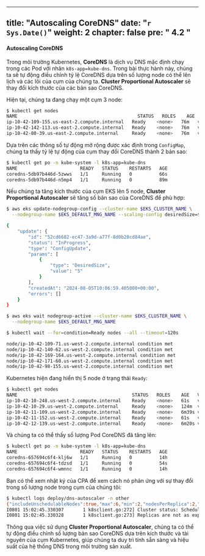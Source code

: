 ---
title: "Autoscaling CoreDNS"
date: "`r Sys.Date()`"
weight: 2
chapter: false
pre: "<b> 4.2 </b>"
---

#### Autoscaling CoreDNS

Trong môi trường Kubernetes, **CoreDNS** là dịch vụ DNS mặc định chạy trong các Pod với nhãn `k8s-app=kube-dns`. Trong bài thực hành này, chúng ta sẽ tự động điều chỉnh tỷ lệ CoreDNS dựa trên số lượng node có thể lên lịch và các lõi của cụm của chúng ta. **Cluster Proportional Autoscaler** sẽ thay đổi kích thước của các bản sao CoreDNS.

Hiện tại, chúng ta đang chạy một cụm 3 node:

```bash
$ kubectl get nodes
NAME                                            STATUS   ROLES    AGE   VERSION
ip-10-42-109-155.us-east-2.compute.internal   Ready    <none>   76m   vVAR::KUBERNETES_NODE_VERSION
ip-10-42-142-113.us-east-2.compute.internal   Ready    <none>   76m   vVAR::KUBERNETES_NODE_VERSION
ip-10-42-80-39.us-east-2.compute.internal     Ready    <none>   76m   vVAR::KUBERNETES_NODE_VERSION
```

Dựa trên các thông số tự động mở rộng được xác định trong `ConfigMap`, chúng ta thấy tỷ lệ tự động của cụm thay đổi CoreDNS thành 2 bản sao:

```bash
$ kubectl get po -n kube-system -l k8s-app=kube-dns
NAME                       READY   STATUS    RESTARTS   AGE
coredns-5db97b446d-5zwws   1/1     Running   0          66s
coredns-5db97b446d-n5mp4   1/1     Running   0          89m
```

Nếu chúng ta tăng kích thước của cụm EKS lên 5 node, **Cluster Proportional Autoscaler** sẽ tăng số bản sao của CoreDNS để phù hợp:

```bash hook=cpa-pod-scaleout timeout=300
$ aws eks update-nodegroup-config --cluster-name $EKS_CLUSTER_NAME \
  --nodegroup-name $EKS_DEFAULT_MNG_NAME --scaling-config desiredSize=$(($EKS_DEFAULT_MNG_DESIRED+2))

{
    "update": {
        "id": "52cd6682-ec47-3a9d-a77f-8d0b20cd84ae",
        "status": "InProgress",
        "type": "ConfigUpdate",
        "params": [
            {
                "type": "DesiredSize",
                "value": "5"
            }
        ],
        "createdAt": "2024-08-05T10:06:59.405000+00:00",
        "errors": []
    }
}
```

```bash hook=cpa-pod-scaleout timeout=300
$ aws eks wait nodegroup-active --cluster-name $EKS_CLUSTER_NAME \
  --nodegroup-name $EKS_DEFAULT_MNG_NAME
```

```bash hook=cpa-pod-scaleout timeout=300
$ kubectl wait --for=condition=Ready nodes --all --timeout=120s

node/ip-10-42-109-71.us-west-2.compute.internal condition met
node/ip-10-42-140-62.us-west-2.compute.internal condition met
node/ip-10-42-169-164.us-west-2.compute.internal condition met
node/ip-10-42-171-60.us-west-2.compute.internal condition met
node/ip-10-42-98-155.us-west-2.compute.internal condition met
```

Kubernetes hiện đang hiển thị 5 node ở trạng thái `Ready`:

```bash
$ kubectl get nodes
NAME                                          STATUS   ROLES    AGE   VERSION
ip-10-42-10-248.us-west-2.compute.internal    Ready    <none>   61s   vVAR::KUBERNETES_NODE_VERSION
ip-10-42-10-29.us-west-2.compute.internal     Ready    <none>   124m  vVAR::KUBERNETES_NODE_VERSION
ip-10-42-11-109.us-west-2.compute.internal    Ready    <none>   6m39s vVAR::KUBERNETES_NODE_VERSION
ip-10-42-11-152.us-west-2.compute.internal    Ready    <none>   61s   vVAR::KUBERNETES_NODE_VERSION
ip-10-42-12-139.us-west-2.compute.internal    Ready    <none>   6m20s vVAR::KUBERNETES_NODE_VERSION
```

Và chúng ta có thể thấy số lượng Pod CoreDNS đã tăng lên:

```bash
$ kubectl get po -n kube-system -l k8s-app=kube-dns
NAME                       READY   STATUS    RESTARTS   AGE
coredns-657694c6f4-klj6w   1/1     Running   0          14h
coredns-657694c6f4-tdzsd   1/1     Running   0          54s
coredns-657694c6f4-wmnnc   1/1     Running   0          14h
```

Bạn có thể xem nhật ký của CPA để xem cách nó phản ứng với sự thay đổi trong số lượng node trong cụm của chúng tôi:

```bash
$ kubectl logs deploy/dns-autoscaler -n other
{"includeUnschedulableNodes":true,"max":6,"min":2,"nodesPerReplica":2,"preventSinglePointFailure":true}
I0801 15:02:45.330307       1 k8sclient.go:272] Cluster status: SchedulableNodes[1], SchedulableCores[2]
I0801 15:02:45.330328       1 k8sclient.go:273] Replicas are not as expected : updating replicas from 2 to 3
```

Thông qua việc sử dụng **Cluster Proportional Autoscaler**, chúng ta có thể tự động điều chỉnh số lượng bản sao CoreDNS dựa trên kích thước và tài nguyên của cụm Kubernetes, giúp chúng ta duy trì tính sẵn sàng và hiệu suất của hệ thống DNS trong môi trường sản xuất.